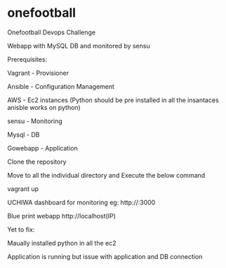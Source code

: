 # onefootball
Onefootball Devops Challenge

Webapp with MySQL DB and monitored by sensu

Prerequisites:

Vagrant - Provisioner

Ansible - Configuration Management 

AWS  - Ec2 instances (Python should be pre installed in all the insantaces anisble works on python)

sensu - Monitoring

Mysql - DB

Gowebapp - Application

Clone the repository 

Move to all the individual directory and Execute the below command

vagrant up

UCHIWA dashboard for monitoring eg: http://<IPaddress>:3000

Blue print webapp http://localhost(IP)


Yet to fix:

Maually installed python in all the ec2

Application is running but issue with application and DB connection
